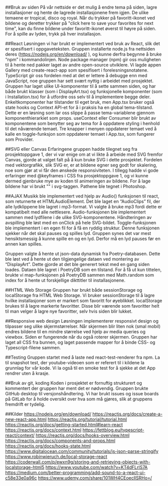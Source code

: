 ##Bruk av siden 
På vår nettside er det mulig å endre tema på siden, lagre installasjoner og hente de lagrede installasjonene frem igjen. De ulike temaene er tropical, disco og royal. Når du trykker på favoritt-ikonet ved bildene og deretter trykker på "click here to save your favorites for next time", kan du finne bildene under favoritt-ikonet øverst til høyre på siden. For å spille av lyden, trykk på hver installasjon.
 
##React 
Løsningen vi har brukt er implementert ved bruk av React, slik det er spesifisert i oppgaveteksten. Gruppen installerte node.js fra nettsiden deres (https://nodejs.org/en/download/ ), og kunne derfra begynne å bruke “npm” i kommandolinjen. Node package manager (npm) gir oss muligheten til å hente ned pakker laget av andre open-source utviklere. Vi lagde appen Gallery med create-react-app som spesifisert i forelesningsnotatene. TypeScript gir oss fordelen med at det er lettere å debugge enn med JavaScript, noe gruppen har sett svært nyttig i arbeidet med prosjektet. 
Gruppen har laget ulike UI-komponenter til å sette sammen siden, og har både brukt klasser (som i DisplayArt.tsx) og funksjonelle komponenter (som i Installation.tsx) for å utfordre oss selv til å implementere begge deler. Enkeltkomponenter har tilstander til eget bruk, men App.tsx bruker også state hooks og Context API-et for å i praksis ha en global tema-tilstand. Dette er en løsning som lar oss slippe å passe tema-variablene gjennom komponenthierarkiet som props. useContext eller Consumer blir brukt av komponentene som benytter seg av tema for å oppdatere styling i henhold til det nåværende temaet. Tre knapper i menyen oppdaterer temaet ved å kalle en toggle-funksjon som oppdaterer temaet i App.tsx, som fungerer som Provider. 
 
##SVG eller Canvas 
Erfaringene gruppen hadde tilegnet seg fra prosjektoppgave 1, der vi var enige om at vi likte å arbeide med SVG fremfor Canvas, gjorde at valget falt på å kun bruke SVG i dette prosjektet. Fordelen med vektorgrafikk, slik SVG er, er at bildene egner seg godt for skalering, noe som gjør at vi får den ønskede responsiviteten. I tillegg hadde vi gode erfaringer med @keyframes i CSS fra prosjektoppgave 1, og vi kunne dermed gjenbruke mye av koden til animeringen av bildene. For å lage bildene har vi brukt "<path>" i svg-taggen. Pathene ble tegnet i Photoshop.
 
##AJAX
Musikk ble implementert ved hjelp av Audio() funksjonen til react, som returnerte et HTMLAudioElement. Det ble laget en “AudioClips” fil, der alle lydklippene ble lagret i mp3-format.  Vi valgte å bruke mp3 fordi dette er kompatibelt med alle nettlesere. Audio-funksjonen ble implementert sammen med lydfilene i de ulike SVG-komponentene. Håndteringen av avspilling ble løst med en onClick på hele SVG-bildet. Toggle-funksjonen ble implementert i en egen fil for å få en ryddig struktur. Denne funksjonen sjekker når det skal pauses og spilles lyd. Gruppen synes det var mest hensiktsmessig å kunne spille en og en lyd. Derfor må en lyd pauses før en annen kan spilles.
 
Gruppen valgte å hente ut json-data dynamisk fra Poetry-databasen. Dette ble løst ved å hente ut den tilgjengelige dataen ved montering av “DisplayArt”. Dette gjorde at det ble generert tekst med en gang siden loades. Dataen ble lagret i PoetryDB som en tilstand. For å få ut kun tittelen, brukte vi map-funksjonen på PoetryDB sammen med Math.random som index for å hente ut forskjellige dikttitler til installasjonene.
 
##HTML Web Storage
Gruppen har brukt både sessionStorage og localStorage fra HTML Web Storage. Vi bruker sessionStorage til å lagre hvilke installasjoner som er markert som favoritt for øyeblikket. localStorage brukes til å lagre markerte favoritter. Disse blir værende som favoritter helt til man velger å lagre nye favoritter, selv hvis siden blir lukket.
 
##Responsive web design
Løsningen implementerer responsivt design og tilpasser seg ulike skjermstørrelser. Når skjermen blir liten nok (smal mobil) endres bildene til en mindre størrelse ved hjelp av media queries og viewbox. Siden er fungerende når du også roterer skjermen. Gruppen har laget all CSS fra bunnen, og laget passende mapper for å binde CSS- og Typescript-filene sammen.
 
##Testing
Gruppen startet med å laste ned react-test-renderer fra npm. La til snapshot test, der youtube-videoen som er referert til i kildene la grunnlag for vår kode. Vi la også til en smoke test for å sjekke at det App rendrer uten å krasje.
 
##Bruk av git, koding
Koden i prosjektet er fornuftig strukturert og kommentert der gruppen har ment det er nødvendig. Gruppen brukte GitHub desktop til versjonshåndtering. Vi har brukt issues og issue boards på GitLab for å holde oversikt over hva som må gjøres, slik at gruppens fremdrift er tydelig. 
 
##Kilder
https://nodejs.org/en/download/
https://reactjs.org/docs/create-a-new-react-app.html 
https://reactjs.org/tutorial/tutorial.html
https://reactjs.org/docs/getting-started.html#learn-react 
https://reactjs.org/docs/context.html
https://fettblog.eu/typescript-react/context/
https://reactjs.org/docs/hooks-overview.html
https://reactjs.org/docs/components-and-props.html
https://reactjs.org/docs/hooks-state.html
https://www.digitalocean.com/community/tutorials/js-json-parse-stringify
https://www.robinwieruch.de/local-storage-react
https://coderwall.com/p/ewxn9g/storing-and-retrieving-objects-with-localstorage-html5
https://www.youtube.com/watch?v=KT4dFLrlS7A
https://medium.com/better-programming/add-sound-to-a-react-ui-c58e33e0a96c
https://www.udemy.com/share/101WH4CEoecllSRHo=/
 
 
 
 
 
 
 
 
 
 
 

